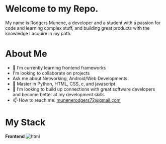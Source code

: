 # Welcome to my Repo.
My name is Rodgers Munene, a developer and a student with a passion for code and learning complex stuff, and building great products with the knowledge I acquire in my path.  

# About Me
- 👀 I’m currently learning frontend frameworks
- I'm looking to collaborate on projects
- Ask me about Networking, Android/Web Developments
- 🌱 Master in Python, HTML, CSS, c, and javascript
- 💞️ I’m looking to build up connections with great software developers and become better at my development skills
- 📫 How to reach me: munenerodgers72@gmail.com

# My Stack
   **Frontend**
   ![html](https://images.app.goo.gl/o2JjRcVSsb9D9eLz5)

<!---
rodgers-munene/rodgers-munene is a ✨ special ✨ repository because its `README.md` (this file) appears on your GitHub profile.
You can click the Preview link to take a look at your changes.
--->
